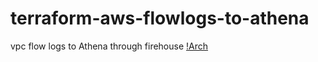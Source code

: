 # terraform-aws-flowlogs-to-athena
vpc flow logs to Athena through firehouse
[!Arch](https://github.com/shaikis/terraform-aws-flowlogs-to-athena/blob/main/Arch/VPC_Flowlogs_to_athena_via_firehouse.png)
